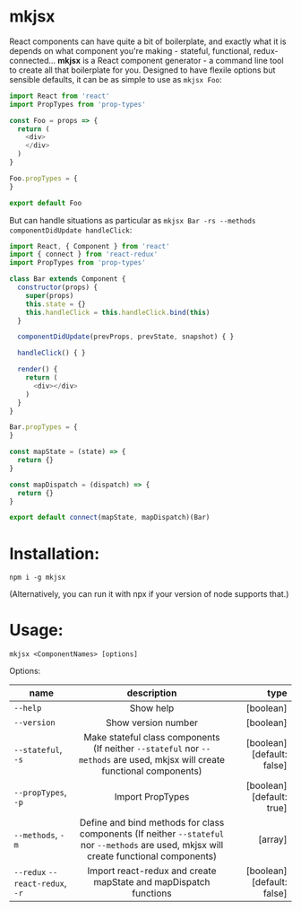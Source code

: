 # mkjsx

React components can have quite a bit of boilerplate, and exactly what it is depends on what component you're making - stateful, functional, redux-connected...
**mkjsx** is a React component generator - a command line tool to create all that boilerplate for you. Designed to have flexile options but sensible defaults, it can be as simple to use as `mkjsx Foo`:

```javascript
import React from 'react'
import PropTypes from 'prop-types'

const Foo = props => {
  return (
    <div>
    </div>
  )
}

Foo.propTypes = {
}

export default Foo
```

But can handle situations as particular as `mkjsx Bar -rs --methods componentDidUpdate handleClick`:

```javascript
import React, { Component } from 'react'
import { connect } from 'react-redux'
import PropTypes from 'prop-types'

class Bar extends Component {
  constructor(props) {
    super(props)
    this.state = {}
    this.handleClick = this.handleClick.bind(this)
  }

  componentDidUpdate(prevProps, prevState, snapshot) { }

  handleClick() { }

  render() {
    return (
      <div></div>
    )
  }
}

Bar.propTypes = {
}

const mapState = (state) => {
  return {}
}

const mapDispatch = (dispatch) => {
  return {}
}

export default connect(mapState, mapDispatch)(Bar)
```

# Installation:
`npm i -g mkjsx`

(Alternatively, you can run it with npx if your version of node supports that.)

# Usage:
`mkjsx <ComponentNames> [options]`

Options:

| name        | description           | type  |
| ------------- |:-------------:| -----:|
| `--help` | Show help | [boolean] |
| `--version` | Show version number | [boolean] |
| `--stateful`, `-s` | Make stateful class components (If neither `--stateful` nor `--methods` are used, mkjsx will create functional components) | [boolean] [default: false] |
| `--propTypes`, `-p` | Import PropTypes | [boolean] [default: true] |
| `--methods`, `-m` | Define and bind methods for class components (If neither `--stateful` nor `--methods` are used, mkjsx will create functional components) | [array]
| `--redux` `--react-redux`, `-r` | Import react-redux and create mapState and mapDispatch functions | [boolean] [default: false]
